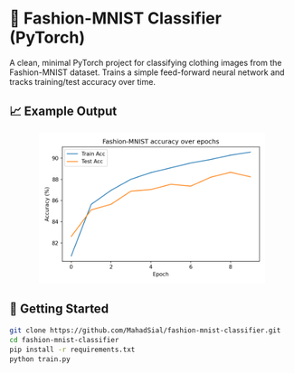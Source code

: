 # 🧠 Fashion-MNIST Classifier (PyTorch)

A clean, minimal PyTorch project for classifying clothing images from the Fashion-MNIST dataset. Trains a simple feed-forward neural network and tracks training/test accuracy over time.

## 📈 Example Output

<p align="center">
  <img src="training_metrics.png" width="400" alt="Training Curve">
</p>

## 🚀 Getting Started

```bash
git clone https://github.com/MahadSial/fashion-mnist-classifier.git
cd fashion-mnist-classifier
pip install -r requirements.txt
python train.py
